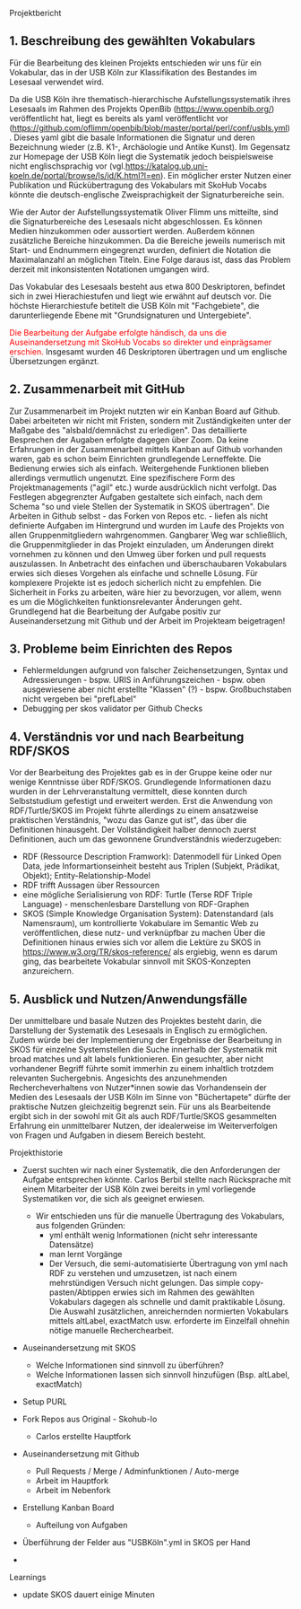 Projektbericht


## **1. Beschreibung des gewählten Vokabulars**

Für die Bearbeitung des kleinen Projekts entschieden wir uns für ein Vokabular, das in der USB Köln zur Klassifikation des Bestandes im Lesesaal verwendet wird.

Da die USB Köln ihre thematisch-hierarchische Aufstellungssystematik ihres Lesesaals im Rahmen des Projekts OpenBib (https://www.openbib.org/) veröffentlicht hat, liegt es bereits als yaml veröffentlicht vor (https://github.com/oflimm/openbib/blob/master/portal/perl/conf/usbls.yml).
Dieses yaml gibt die basale Informationen die Signatur und deren Bezeichnung wieder (z.B. K1-, Archäologie und Antike Kunst).
Im Gegensatz zur Homepage der USB Köln liegt die Systematik jedoch beispielsweise nicht englischsprachig vor (vgl.https://katalog.ub.uni-koeln.de/portal/browse/ls/id/K.html?l=en).
Ein möglicher erster Nutzen einer Publikation und Rückübertragung des Vokabulars mit SkoHub Vocabs könnte die deutsch-englische Zweisprachigkeit der Signaturbereiche sein. 

Wie der Autor der Aufstellungssystematik Oliver Flimm uns mitteilte, sind die Signaturbereiche des Lesesaals nicht abgeschlossen. Es können Medien hinzukommen oder aussortiert werden. Außerdem können zusätzliche Bereiche hinzukommen. Da die Bereiche jeweils numerisch mit Start- und Endnummern eingegrenzt wurden, definiert die Notation die Maximalanzahl an möglichen Titeln. Eine Folge daraus ist, dass das Problem derzeit mit inkonsistenten Notationen umgangen wird. 

Das Vokabular des Lesesaals besteht aus etwa 800 Deskriptoren, befindet sich in zwei Hierachiestufen und liegt wie erwähnt auf deutsch vor. Die höchste Hierarchiestufe betitelt die USB Köln mit "Fachgebiete", die darunterliegende Ebene mit "Grundsignaturen und Untergebiete".

<span style="color:red">Die Bearbeitung der Aufgabe erfolgte händisch, da uns die Auseinandersetzung mit SkoHub Vocabs so direkter und einprägsamer erschien.</span> Insgesamt wurden 46 Deskriptoren übertragen und um englische Übersetzungen ergänzt.


## **2. Zusammenarbeit mit GitHub**
Zur Zusammenarbeit im Projekt nutzten wir ein Kanban Board auf Github. Dabei arbeiteten wir nicht mit Fristen, sondern mit Zuständigkeiten unter der Maßgabe des
"alsbald/demnächst zu erledigen". Das detaillierte Besprechen der Augaben erfolgte dagegen über Zoom.
Da keine Erfahrungen in der Zusammenarbeit mittels Kanban auf Github vorhanden waren, gab es schon beim Einrichten grundlegende Lerneffekte. 
Die Bedienung erwies sich als einfach. Weitergehende Funktionen blieben allerdings vermutlich ungenutzt. 
Eine spezifischere Form des Projektmanagements ("agil" etc.) wurde ausdrücklich nicht verfolgt.
Das Festlegen abgegrenzter Aufgaben gestaltete sich einfach, nach dem Schema "so und viele Stellen der Systematik in SKOS übertragen". 
Die Arbeiten in Github selbst - das Forken von Repos etc. - liefen als nicht definierte Aufgaben im Hintergrund und wurden im Laufe des Projekts von allen Gruppenmitgliedern wahrgenommen. Gangbarer Weg war schließlich, die Gruppenmitglieder in das Projekt einzuladen, um Änderungen direkt vornehmen zu können und den Umweg über forken und pull requests auszulassen. In Anbetracht des einfachen und überschaubaren Vokabulars erwies sich dieses Vorgehen als einfache und schnelle Lösung. Für komplexere Projekte ist es jedoch sicherlich nicht zu empfehlen. Die Sicherheit in Forks zu arbeiten, wäre hier zu bevorzugen, vor allem, wenn es um die Möglichkeiten funktionsrelevanter Änderungen geht. 
Grundlegend hat die Bearbeitung der Aufgabe positiv zur Auseinandersetzung mit Github und der Arbeit im Projekteam beigetragen!



## **3. Probleme beim Einrichten des Repos**
   - Fehlermeldungen aufgrund von falscher Zeichensetzungen, Syntax und Adressierungen
         - bspw. URIS in Anführungszeichen
         - bspw. oben ausgewiesene aber nicht erstellte "Klassen" (?)
         - bspw. Großbuchstaben nicht vergeben bei "prefLabel"
   - Debugging per skos validator per Github Checks

## **4. Verständnis vor und nach Bearbeitung RDF/SKOS**

Vor der Bearbeitung des Projektes gab es in der Gruppe keine oder nur wenige Kenntnisse über RDF/SKOS.
Grundlegende Informationen dazu wurden in der Lehrveranstaltung vermittelt, diese konnten durch Selbststudium gefestigt und erweitert werden.
Erst die Anwendung von RDF/Turtle/SKOS im Projekt führte allerdings zu einem ansatzweise praktischen Verständnis, "wozu das Ganze gut ist", das
über die Definitionen hinausgeht. Der Vollständigkeit halber dennoch zuerst Definitionen, auch um das gewonnene Grundverständnis wiederzugeben:
- RDF (Ressource Description Framwork): Datenmodell für Linked Open Data, jede Informartionseinheit besteht aus Triplen (Subjekt, Prädikat, Objekt);
  Entity-Relationship-Model
- RDF trifft Aussagen über Ressourcen
- eine mögliche Serialisierung von RDF: Turtle (Terse RDF Triple Language) - menschenlesbare Darstellung von RDF-Graphen 
- SKOS (Simple Knowledge Organisation System): Datenstandard (als Namensraum), um kontrollierte Vokabulare im Semantic Web zu veröffentlichen, diese nutz- und verknüpfbar zu   machen
Über die Definitionen hinaus erwies sich vor allem die Lektüre zu SKOS in https://www.w3.org/TR/skos-reference/ als ergiebig, wenn es darum ging,
das bearbeitete Vokabular sinnvoll mit SKOS-Konzepten anzureichern.

## **5. Ausblick und Nutzen/Anwendungsfälle**

Der unmittelbare und basale Nutzen des Projektes besteht darin, die Darstellung der Systematik des Lesesaals in Englisch zu ermöglichen.
Zudem würde bei der Implementierung der Ergebnisse der Bearbeitung in SKOS für einzelne Systemstellen die Suche innerhalb der Systematik
mit broad matches und alt labels funktionieren. Ein gesuchter, aber nicht vorhandener Begriff führte somit immerhin zu einem inhaltlich trotzdem relevanten Suchergebnis.
Angesichts des anzunehmenden Rechercheverhaltens von Nutzer*innen sowie das Vorhandensein der Medien des Lesesaals der USB Köln im Sinne von "Büchertapete" dürfte
der praktische Nutzen gleichzeitig begrenzt sein.
Für uns als Bearbeitende ergibt sich in der sowohl mit Git als auch RDF/Turtle/SKOS gesammelten Erfahrung ein unmittelbarer Nutzen, der idealerweise im
Weiterverfolgen von Fragen und Aufgaben in diesem Bereich besteht.



Projekthistorie
- Zuerst suchten wir nach einer Systematik, die den Anforderungen der Aufgabe entsprechen könnte. Carlos Berbil stellte nach Rücksprache mit einem Mitarbeiter der USB Köln     zwei bereits in yml vorliegende Systematiken vor, die sich als geeignet erwiesen.
  - Wir entschieden uns für die manuelle Übertragung des Vokabulars, aus folgenden Gründen:
    - yml enthält wenig Informationen (nicht sehr interessante Datensätze)
    - man lernt Vorgänge
    - Der Versuch, die semi-automatisierte Übertragung von yml nach RDF zu verstehen und umzusetzen, ist nach einem mehrstündigen Versuch nicht gelungen.
      Das simple copy-pasten/Abtippen erwies sich im Rahmen des gewählten Vokabulars dagegen als schnelle und damit praktikable Lösung. Die Auswahl zusätzlichen,
      anreichernden normierten Vokabulars mittels altLabel, exactMatch usw. erforderte im Einzelfall ohnehin nötige manuelle Recherchearbeit.
   
- Auseinandersetzung mit SKOS
    - Welche Informationen sind sinnvoll zu überführen?
    - Welche Informationen lassen sich sinnvoll hinzufügen (Bsp. altLabel, exactMatch)
- Setup PURL
- Fork Repos aus Original - Skohub-Io
  - Carlos erstellte Hauptfork
- Auseinandersetzung mit Github
    - Pull Requests / Merge / Adminfunktionen / Auto-merge
    - Arbeit im Hauptfork
    - Arbeit im Nebenfork
- Erstellung Kanban Board
    - Aufteilung von Aufgaben
- Überführung der Felder aus "USBKöln".yml in SKOS per Hand
- 


Learnings
- update SKOS dauert einige Minuten
